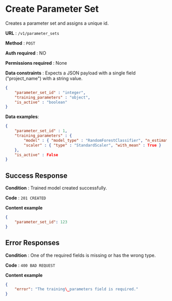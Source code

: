 # Create Parameter Set
Creates a parameter set and assigns a unique id.

**URL** : `/v1/parameter_sets`

**Method** : `POST`

**Auth required** : NO

**Permissions required** : None

**Data constraints** : Expects a JSON payload with a single field ("project_name") with a string value.

```json
{
	"parameter_set_id" : "integer",
	"training_parameters" : "object",
	"is_active" : "boolean"
}
```

**Data examples**:

```json
{
	"parameter_set_id" : 1,
	"training_parameters" : {
		"model" : { "model_type" : "RandomForestClassifier", "n_estimators" : 100 },
		"scaler" : { "type" : "StandardScaler", "with_mean" : True }
	},
	"is_active" : False
}
```

## Success Response

**Condition** : Trained model created successfully.

**Code** : `201 CREATED`

**Content example**

```json
{
    "parameter_set_id": 123
}
```

## Error Responses

**Condition** : One of the required fields is missing or has the wrong type.

**Code** : `400 BAD REQUEST`

**Content example**

```json
{
    "error": "The training\_parameters field is required."
}
```